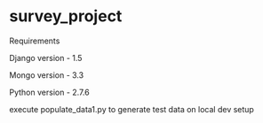 # survey_project


Requirements 


Django version - 1.5

Mongo version - 3.3

Python version -  2.7.6


execute populate_data1.py to generate test data on local dev setup 
